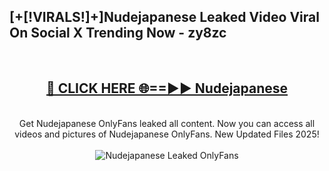<h2>[+[!VIRALS!]+]Nudejapanese Leaked Video Viral On Social X Trending Now - zy8zc</h2>
<br>
<div align="center">
<h2><a href="https://libra.edu.pl?Nudejapanese" rel="nofollow">🔴 CLICK HERE 🌐==►► Nudejapanese</a></h2>
<br>
Get Nudejapanese OnlyFans leaked all content. Now you can access all videos and pictures of Nudejapanese OnlyFans. New Updated Files 2025!
<br>
<br>
<a href="https://libra.edu.pl?Nudejapanese" rel="nofollow" data-target="animated-image.originalLink"><img src="https://i.ibb.co.com/WyWwxjT/player-gif2.gif" alt="Nudejapanese Leaked OnlyFans" style="max-width: 100%; display: inline-block;" data-target="animated-image.originalImage"></a>
</div>
<br>